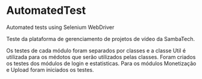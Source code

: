 # AutomatedTest
Automated tests using Selenium WebDriver

Teste da plataforma de gerenciamento de projetos de vídeo da SambaTech.

Os testes de cada módulo foram separados por classes e a classe Util é utilizada para os médotos que serão utilizados pelas classes.
Foram criados os testes dos módulos de login e estatisticas. Para os módulos Monetização e Upload foram iniciados os testes.
